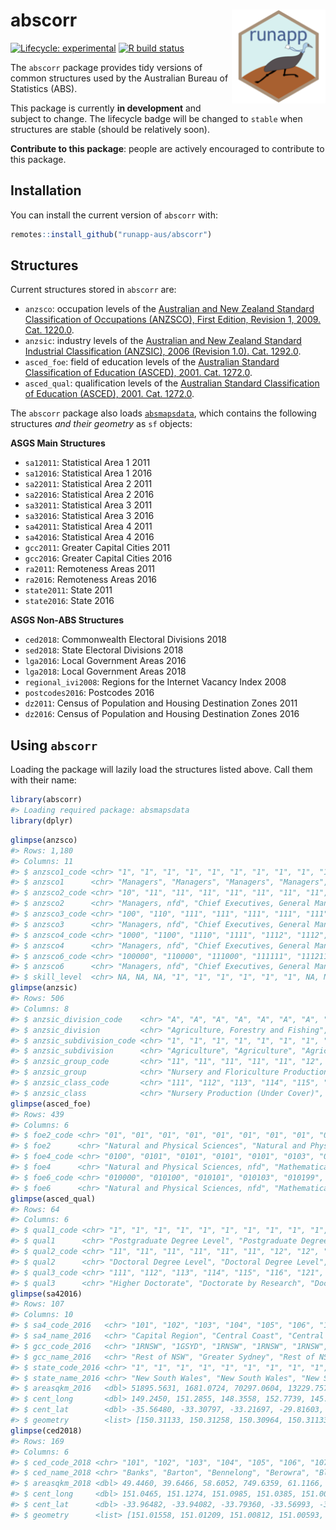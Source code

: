 
<!-- README.md is generated from README.Rmd. Please edit that file -->

# abscorr <img src="man/figures/apple-touch-icon-152x152.png" align="right" style="height:150px"/>

<!-- badges: start -->

[![Lifecycle:
experimental](https://img.shields.io/badge/lifecycle-experimental-orange.svg)](https://www.tidyverse.org/lifecycle/#experimental)
[![R build
status](https://github.com/runapp-aus/abscorr/workflows/R-CMD-check/badge.svg)](https://github.com/runapp-aus/abscorr/actions)
<!-- badges: end -->

The `abscorr` package provides tidy versions of common structures used
by the Australian Bureau of Statistics (ABS).

This package is currently **in development** and subject to change. The
lifecycle badge will be changed to `stable` when structures are stable
(should be relatively soon).

**Contribute to this package**: people are actively encouraged to
contribute to this package.

## Installation

You can install the current version of `abscorr` with:

``` r
remotes::install_github("runapp-aus/abscorr")
```

## Structures

Current structures stored in `abscorr` are:

-   `anzsco`: occupation levels of the [Australian and New Zealand
    Standard Classification of Occupations (ANZSCO), First Edition,
    Revision 1, 2009. Cat.
    1220.0](https://www.abs.gov.au/AUSSTATS/abs@.nsf/DetailsPage/1220.0First%20Edition,%20Revision%201?OpenDocument).
-   `anzsic`: industry levels of the [Australian and New Zealand
    Standard Industrial Classification (ANZSIC), 2006 (Revision 1.0).
    Cat.
    1292.0](https://www.abs.gov.au/ausstats/abs@.nsf/0/20C5B5A4F46DF95BCA25711F00146D75?opendocument).
-   `asced_foe`: field of education levels of the [Australian Standard
    Classification of Education (ASCED), 2001. Cat.
    1272.0](https://www.abs.gov.au/ausstats/abs@.nsf/mf/1272.0).
-   `asced_qual`: qualification levels of the [Australian Standard
    Classification of Education (ASCED), 2001. Cat.
    1272.0](https://www.abs.gov.au/ausstats/abs@.nsf/mf/1272.0).

The `abscorr` package also loads
[`absmapsdata`](https://github.com/wfmackey/absmapsdata), which contains
the following structures *and their geometry* as `sf` objects:

**ASGS Main Structures**

-   `sa12011`: Statistical Area 1 2011
-   `sa12016`: Statistical Area 1 2016
-   `sa22011`: Statistical Area 2 2011
-   `sa22016`: Statistical Area 2 2016
-   `sa32011`: Statistical Area 3 2011
-   `sa32016`: Statistical Area 3 2016
-   `sa42011`: Statistical Area 4 2011
-   `sa42016`: Statistical Area 4 2016
-   `gcc2011`: Greater Capital Cities 2011
-   `gcc2016`: Greater Capital Cities 2016
-   `ra2011`: Remoteness Areas 2011
-   `ra2016`: Remoteness Areas 2016
-   `state2011`: State 2011
-   `state2016`: State 2016

**ASGS Non-ABS Structures**

-   `ced2018`: Commonwealth Electoral Divisions 2018
-   `sed2018`: State Electoral Divisions 2018
-   `lga2016`: Local Government Areas 2016
-   `lga2018`: Local Government Areas 2018
-   `regional_ivi2008`: Regions for the Internet Vacancy Index 2008
-   `postcodes2016`: Postcodes 2016
-   `dz2011`: Census of Population and Housing Destination Zones 2011
-   `dz2016`: Census of Population and Housing Destination Zones 2016

## Using `abscorr`

Loading the package will lazily load the structures listed above. Call
them with their name:

``` r
library(abscorr)
#> Loading required package: absmapsdata
library(dplyr)
```

``` r
glimpse(anzsco)
#> Rows: 1,180
#> Columns: 11
#> $ anzsco1_code <chr> "1", "1", "1", "1", "1", "1", "1", "1", "1", "1", "1", "1…
#> $ anzsco1      <chr> "Managers", "Managers", "Managers", "Managers", "Managers…
#> $ anzsco2_code <chr> "10", "11", "11", "11", "11", "11", "11", "11", "11", "12…
#> $ anzsco2      <chr> "Managers, nfd", "Chief Executives, General Managers and …
#> $ anzsco3_code <chr> "100", "110", "111", "111", "111", "111", "111", "111", "…
#> $ anzsco3      <chr> "Managers, nfd", "Chief Executives, General Managers and …
#> $ anzsco4_code <chr> "1000", "1100", "1110", "1111", "1112", "1112", "1113", "…
#> $ anzsco4      <chr> "Managers, nfd", "Chief Executives, General Managers and …
#> $ anzsco6_code <chr> "100000", "110000", "111000", "111111", "111211", "111212…
#> $ anzsco6      <chr> "Managers, nfd", "Chief Executives, General Managers and …
#> $ skill_level  <chr> NA, NA, NA, "1", "1", "1", "1", "1", "1", NA, NA, "1", "1…
glimpse(anzsic)
#> Rows: 506
#> Columns: 8
#> $ anzsic_division_code    <chr> "A", "A", "A", "A", "A", "A", "A", "A", "A", "…
#> $ anzsic_division         <chr> "Agriculture, Forestry and Fishing", "Agricult…
#> $ anzsic_subdivision_code <chr> "1", "1", "1", "1", "1", "1", "1", "1", "1", "…
#> $ anzsic_subdivision      <chr> "Agriculture", "Agriculture", "Agriculture", "…
#> $ anzsic_group_code       <chr> "11", "11", "11", "11", "11", "12", "12", "12"…
#> $ anzsic_group            <chr> "Nursery and Floriculture Production", "Nurser…
#> $ anzsic_class_code       <chr> "111", "112", "113", "114", "115", "121", "122…
#> $ anzsic_class            <chr> "Nursery Production (Under Cover)", "Nursery P…
glimpse(asced_foe)
#> Rows: 439
#> Columns: 6
#> $ foe2_code <chr> "01", "01", "01", "01", "01", "01", "01", "01", "01", "01", …
#> $ foe2      <chr> "Natural and Physical Sciences", "Natural and Physical Scien…
#> $ foe4_code <chr> "0100", "0101", "0101", "0101", "0101", "0103", "0103", "010…
#> $ foe4      <chr> "Natural and Physical Sciences, nfd", "Mathematical Sciences…
#> $ foe6_code <chr> "010000", "010100", "010101", "010103", "010199", "010300", …
#> $ foe6      <chr> "Natural and Physical Sciences, nfd", "Mathematical Sciences…
glimpse(asced_qual)
#> Rows: 64
#> Columns: 6
#> $ qual1_code <chr> "1", "1", "1", "1", "1", "1", "1", "1", "1", "1", "1", "2",…
#> $ qual1      <chr> "Postgraduate Degree Level", "Postgraduate Degree Level", "…
#> $ qual2_code <chr> "11", "11", "11", "11", "11", "11", "12", "12", "12", "12",…
#> $ qual2      <chr> "Doctoral Degree Level", "Doctoral Degree Level", "Doctoral…
#> $ qual3_code <chr> "111", "112", "113", "114", "115", "116", "121", "122", "12…
#> $ qual3      <chr> "Higher Doctorate", "Doctorate by Research", "Doctorate by …
glimpse(sa42016)
#> Rows: 107
#> Columns: 10
#> $ sa4_code_2016   <chr> "101", "102", "103", "104", "105", "106", "107", "108"…
#> $ sa4_name_2016   <chr> "Capital Region", "Central Coast", "Central West", "Co…
#> $ gcc_code_2016   <chr> "1RNSW", "1GSYD", "1RNSW", "1RNSW", "1RNSW", "1RNSW", …
#> $ gcc_name_2016   <chr> "Rest of NSW", "Greater Sydney", "Rest of NSW", "Rest …
#> $ state_code_2016 <chr> "1", "1", "1", "1", "1", "1", "1", "1", "1", "1", "1",…
#> $ state_name_2016 <chr> "New South Wales", "New South Wales", "New South Wales…
#> $ areasqkm_2016   <dbl> 51895.5631, 1681.0724, 70297.0604, 13229.7578, 339363.…
#> $ cent_long       <dbl> 149.2450, 151.2855, 148.3558, 152.7739, 145.0269, 150.…
#> $ cent_lat        <dbl> -35.56480, -33.30797, -33.21697, -29.81603, -30.98611,…
#> $ geometry        <list> [150.31133, 150.31258, 150.30964, 150.31133, -35.6658…
glimpse(ced2018)
#> Rows: 169
#> Columns: 6
#> $ ced_code_2018 <chr> "101", "102", "103", "104", "105", "106", "107", "108", …
#> $ ced_name_2018 <chr> "Banks", "Barton", "Bennelong", "Berowra", "Blaxland", "…
#> $ areasqkm_2018 <dbl> 49.4460, 39.6466, 58.6052, 749.6359, 61.1166, 98.3974, 3…
#> $ cent_long     <dbl> 151.0465, 151.1274, 151.0985, 151.0385, 151.0090, 151.15…
#> $ cent_lat      <dbl> -33.96482, -33.94082, -33.79360, -33.56993, -33.89634, -…
#> $ geometry      <list> [151.01558, 151.01209, 151.00812, 151.00593, 151.00422,…
```
